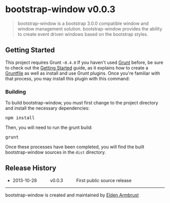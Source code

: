 # bootstrap-window v0.0.3

> bootstrap-window is a bootstrap 3.0.0 compatible window and window management solution.  bootstrap-window provides the ability to create event driven windows based on the bootstrap styles.



## Getting Started
This project requires Grunt `~0.4.0`
If you haven't used [Grunt](http://gruntjs.com/) before, be sure to check out the [Getting Started](http://gruntjs.com/getting-started) guide, as it explains how to create a [Gruntfile](http://gruntjs.com/sample-gruntfile) as well as install and use Grunt plugins. Once you're familiar with that process, you may install this plugin with this command:

### Building
To build bootstrap-window, you must first change to the project directory and install the necessary dependencies:
<pre>npm install</pre>

Then, you will need to run the grunt build:
<pre>grunt</pre>

Once these processes have been completed, you will find the built bootstrap-window sources in the `dist` directory.

## Release History

 * 2013-10-28   v0.0.3   First public source release


---

bootstrap-window is created and maintained by [Elden Armbrust](http://www.linkedin.com/in/eldenarmbrust)

